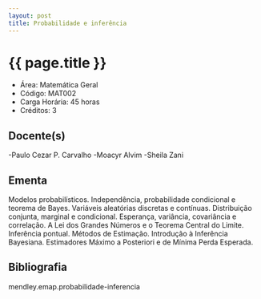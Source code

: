 ```yaml
---
layout: post
title: Probabilidade e inferência
---
```


# {{ page.title }}

- Área: Matemática Geral
- Código: MAT002
- Carga Horária: 45 horas
- Créditos: 3

## Docente(s) 

-Paulo Cezar P. Carvalho
-Moacyr Alvim
-Sheila Zani

## Ementa

Modelos probabilísticos. Independência, probabilidade condicional e
teorema de Bayes. Variáveis aleatórias discretas e contínuas.
Distribuição conjunta, marginal e condicional. Esperança, variância,
covariância e correlação. A Lei dos Grandes Números e o Teorema
Central do Limite. Inferência pontual. Métodos de Estimação.
Introdução à Inferência Bayesiana. Estimadores Máximo a Posteriori e
de Mínima Perda Esperada.

## Bibliografia

mendley.emap.probabilidade-inferencia

